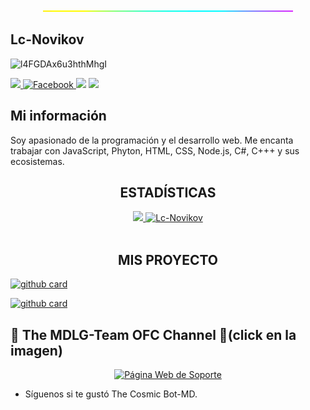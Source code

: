 <p align="center"> 
<img src="https://github.com/GataNina-Li/GataNina-Li/blob/main/line.gif" width="400vw"> 
</p>

## **Lc-Novikov**
![l4FGDAx6u3hthMhgI](https://qu.ax/rjhhw.jpg)

<a href="https://www.youtube.com/@xone_by_unity" target="_blank"><img src="https://img.shields.io/badge/YouTube-FF0000?style=for-the-badge&logo=youtube&logoColor=white" target="_blank"/>
<a href="https://www.facebook.com/profile.php?id=61557042058980&mibextid=ZbWKwL"/>
<img src="https://img.shields.io/badge/Facebook-1877F2?style=for-the-badge&logo=facebook&logoColor=white" alt="Facebook"/>
<a href="https://www.tiktok.com/@xone_by_unity" target="_blank"> <img src="https://img.shields.io/badge/-TikTok-%23E4405F?style=for-the-badge&logo=tiktok&logoColor=black" target="_blank"></a> <img src="https://github.com/Lc-Novikov/Houshou-Marine.AI/blob/main/Assets/Handshake.gif" height="30px">

## **Mi información**
Soy apasionado de la programación y el desarrollo web. Me encanta trabajar con JavaScript, Phyton, HTML, CSS, Node.js, C#, C+++ y sus ecosistemas.

<h2 align="center"> ESTADÍSTICAS </h2>
</div>
<div align="center">
<a href="https://github.com/Lc-Novikov/"><img src="https://github-readme-stats.vercel.app/api?username=Lc-Novikov&include_all_commits=true&count_private=true&show_icons=true&line_height=20&title_color=FFFFFF&icon_color=808080&text_color=D3D3D3&bg_color=0,000000,FF0001&locale=es" width="450"/>
<img src="https://github-readme-stats.vercel.app/api/top-langs?username=Lc-Novikov&show_icons=true&locale=es&layout=compact&line_height=20&title_color=FFFFFF&icon_color=FF0001&text_color=808080&bg_color=0,000000,FF0001" width="290"  alt="Lc-Novikov"/>
<br><br>
</a>

</div>
<h2 align="center"> MIS PROYECTO </h2>

<a href="https://github.com/Lc-Novikov/Houshou-Marine.AI">![github card](https://github-readme-stats.vercel.app/api/pin/?username=Lc-Novikov&repo=Houshou-Marine.AI&theme=merko)
</a>

<a href="https://github.com/UNITYBOT-MD/Ryo-YamadaBot-Lite">![github card](https://github-readme-stats.vercel.app/api/pin/?username=UNITYBOT-MD&repo=Ryo-YamadaBot-Lite&theme=merko)
</a>

## 🌌 The MDLG-Team OFC Channel 🌌(click en la imagen)

<div align="center">
  <a href="https://whatsapp.com/channel/0029VadwYAfBvvsbqX5VVt3m">
    <img src="https://qu.ax/zXtW.jpg" alt="Página Web de Soporte" width="400">
  </a>
</div>

- Síguenos si te gustó The Cosmic Bot-MD.


